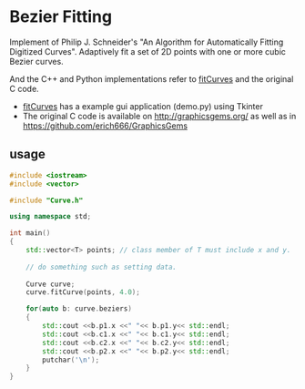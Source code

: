 # Bezier Fitting

Implement of Philip J. Schneider's "An Algorithm for Automatically Fitting Digitized Curves". Adaptively fit a set of 2D points with one or more cubic Bezier curves.



And the C++ and Python implementations refer to [fitCurves](https://github.com/volkerp/fitCurves) and the original C code.

- [fitCurves](https://github.com/volkerp/fitCurves) has a example gui application (demo.py) using Tkinter
- The original C code is available on <http://graphicsgems.org/> as well as in <https://github.com/erich666/GraphicsGems>



## usage



```c++
#include <iostream>
#include <vector>

#include "Curve.h"

using namespace std;

int main()
{
    std::vector<T> points; // class member of T must include x and y. 
    
    // do something such as setting data.
  
    Curve curve;
    curve.fitCurve(points, 4.0);

    for(auto b: curve.beziers)
    {
        std::cout <<b.p1.x <<" "<< b.p1.y<< std::endl;
        std::cout <<b.c1.x <<" "<< b.c1.y<< std::endl;
        std::cout <<b.c2.x <<" "<< b.c2.y<< std::endl;
        std::cout <<b.p2.x <<" "<< b.p2.y<< std::endl;
        putchar('\n');
    }
}
```

